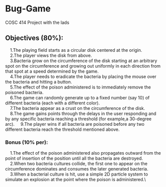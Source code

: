 # Bug-Game
COSC 414 Project with the lads

## Objectives (80%): ##

  &nbsp;&nbsp;&nbsp;&nbsp;1.The playing field starts as a circular disk centered at the origin.\
  &nbsp;&nbsp;&nbsp;&nbsp;2.The player views the disk from above.\
  &nbsp;&nbsp;&nbsp;&nbsp;3.Bacteria grow on the circumference of the disk starting at an arbitrary spot on the circumference and growing out uniformly in each direction from that spot at a speed determined by the game.\
  &nbsp;&nbsp;&nbsp;&nbsp;4.The player needs to eradicate the bacteria by placing the mouse over the bacteria and hitting a button.\
  &nbsp;&nbsp;&nbsp;&nbsp;5.The effect of the poison administered is to immediately remove the poisoned bacteria.\
  &nbsp;&nbsp;&nbsp;&nbsp;6.The game can randomly generate up to a fixed number (say 10) of different bacteria (each with a different color).\
  &nbsp;&nbsp;&nbsp;&nbsp;7.The bacteria appear as a crust on the circumference of the disk.
  &nbsp;&nbsp;&nbsp;&nbsp;8.The game gains points through the delays in the user responding and by any specific bacteria reaching a threshold (for example,a 30-degree arc).
  &nbsp;&nbsp;&nbsp;&nbsp;9.The player wins if all  bacteria are poisoned before any two different bacteria reach the threshold mentioned above.
    
### Bonus (10% per): ###

  &nbsp;&nbsp;&nbsp;&nbsp;1.The effect of the poison administered also propagates outward from the point of insertion of the position until all the bacteria are destroyed.\
  &nbsp;&nbsp;&nbsp;&nbsp;2.When two bacteria cultures collide, the first one to appear on the circumference dominates and consumes the later generated bacteria.\
  &nbsp;&nbsp;&nbsp;&nbsp;3.When a bacterial culture is hit, use a simple 2D particle system to simulate an explosion at the point where the poison is administered.\
